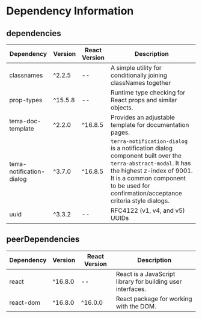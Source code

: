 # Dependency Information

## dependencies
| Dependency | Version | React Version | Description |
|-|-|-|-|
| classnames | ^2.2.5 | -- | A simple utility for conditionally joining classNames together |
| prop-types | ^15.5.8 | -- | Runtime type checking for React props and similar objects. |
| terra-doc-template | ^2.2.0 | ^16.8.5 | Provides an adjustable template for documentation pages. |
| terra-notification-dialog | ^3.7.0 | ^16.8.5 | `terra-notification-dialog` is a notification dialog component built over the `terra-abstract-modal`. It has the highest z-index of 9001. It is a common component to be used for confirmation/acceptance criteria style dialogs. |
| uuid | ^3.3.2 | -- | RFC4122 (v1, v4, and v5) UUIDs |

## peerDependencies
| Dependency | Version | React Version | Description |
|-|-|-|-|
| react | ^16.8.0 | -- | React is a JavaScript library for building user interfaces. |
| react-dom | ^16.8.0 | ^16.0.0 | React package for working with the DOM. |

